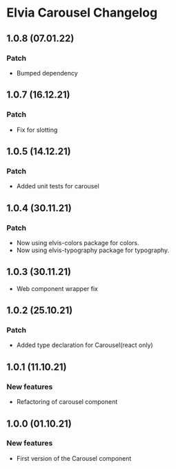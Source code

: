 # Elvia Carousel Changelog

## 1.0.8 (07.01.22)

### Patch

- Bumped dependency

## 1.0.7 (16.12.21)

### Patch

- Fix for slotting

## 1.0.5 (14.12.21)

### Patch

- Added unit tests for carousel

## 1.0.4 (30.11.21)

### Patch

- Now using elvis-colors package for colors.
- Now using elvis-typography package for typography.

## 1.0.3 (30.11.21)

- Web component wrapper fix

## 1.0.2 (25.10.21)

### Patch

- Added type declaration for Carousel(react only)

## 1.0.1 (11.10.21)

### New features

- Refactoring of carousel component

## 1.0.0 (01.10.21)

### New features

- First version of the Carousel component
